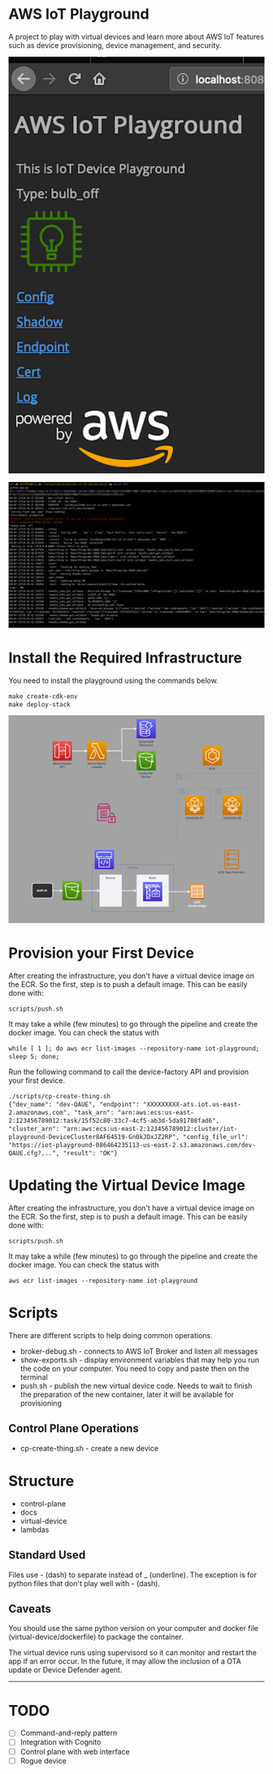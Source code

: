 # AWS IoT Playground

A project to play with virtual devices and learn more about AWS IoT features such as device provisioning, device management, and security.

![Alt text](docs/images/virtual-dev-01.png "Virtual Device")

![Alt text](docs/images/virtual-dev-02.png "Virtual Device")

# Install the Required Infrastructure

You need to install the playground using the commands below.

```
make create-cdk-env
make deploy-stack
```

![Alt text](docs/images/architecture.png "Architecture")

# Provision your First Device

After creating the infrastructure, you don't have a virtual device image on the ECR. So the first, step is to push a default image. This can be easily done with:

```
scripts/push.sh
```

It may take a while (few minutes) to go through the pipeline and create the docker image. You can check the status with

```
while [ 1 ]; do aws ecr list-images --repository-name iot-playground; sleep 5; done;
```

Run the following command to call the device-factory API and provision your first device.

```
./scripts/cp-create-thing.sh
{"dev_name": "dev-QAUE", "endpoint": "XXXXXXXXX-ats.iot.us-east-2.amazonaws.com", "task_arn": "arn:aws:ecs:us-east-2:123456789012:task/15f52c80-33c7-4cf5-ab3d-5da91708fad6", "cluster_arn": "arn:aws:ecs:us-east-2:123456789012:cluster/iot-playground-DeviceCluster8AF64519-Gn0kJDxJZ2RP", "config_file_url": "https://iot-playground-086464235113-us-east-2.s3.amazonaws.com/dev-QAUE.cfg?...", "result": "OK"}
```

# Updating the Virtual Device Image

After creating the infrastructure, you don't have a virtual device image on the ECR. So the first, step is to push a default image. This can be easily done with:

```
scripts/push.sh
```

It may take a while (few minutes) to go through the pipeline and create the docker image. You can check the status with

```
aws ecr list-images --repository-name iot-playground
```

# Scripts

There are different scripts to help doing common operations.
* broker-debug.sh - connects to AWS IoT Broker and listen all messages
* show-exports.sh - display environment variables that may help you run the code on your computer. You need to copy and paste then on the terminal
* push.sh - publish the new virtual device code. Needs to wait to finish the preparation of the new container, later it will be available for provisioning

## Control Plane Operations

* cp-create-thing.sh - create a new device

# Structure

* control-plane
* docs
* virtual-device
* lambdas

## Standard Used

Files use - (dash) to separate instead of _ (underline). The exception is for python files that don't play well with - (dash).

## Caveats

You should use the same python version on your computer and docker file (virtual-device/dockerfile) to package the container.

The virtual device runs using supervisord so it can monitor and restart the app if an error occur. In the future, it may allow the inclusion of a OTA update or Device Defender agent.

---

# TODO
- [ ] Command-and-reply pattern
- [ ] Integration with Cognito
- [ ] Control plane with web interface 
- [ ] Rogue device
